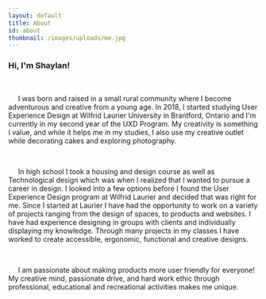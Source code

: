 ```yaml
---
layout: default
title: About
id: about
thumbnail: /images/uploads/me.jpg
---
```

<h3>Hi, I'm Shaylan!</h3>

<br>

&nbsp;&nbsp;&nbsp;&nbsp; I was born and raised in a small rural community where I become adventurous and creative from a young age. In 2018, I started studying User Experience Design at Wilfrid Laurier University in Brantford, Ontario and I'm currently in my second year of the UXD Program. My creativity is something I value, and while it helps me in my studies, I also use my creative outlet while decorating cakes and exploring photography. 

<br>

&nbsp;&nbsp;&nbsp;&nbsp; In high school I took a housing and design course as well as Technological design which was when I realized that I wanted to pursue a career in design. I looked into a few options before I found the User Experience Design program at Wilfrid Laurier and decided that was right for me. Since I started at Laurier I have had the opportunity to work on a variety of projects ranging from the design of spaces, to products and websites. I have had experience designing in groups with clients and individually displaying my knowledge. Through many projects in my classes I have worked to create accessible, ergonomic, functional and creative designs.

<br>

&nbsp;&nbsp;&nbsp;&nbsp; I am passionate about making products more user friendly for everyone! My creative mind, passionate drive, and hard work ethic through professional, educational and recreational activities makes me unique.
